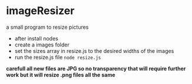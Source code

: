 # imageResizer

a small program to resize pictures

- after install nodes
- create a images folder
- set the sizes array in resize.js to the desired widths of the images
- run the resize.js file  ``` node resize.js ```

**carefull all new files are JPG so no transparency that will require further work but it will resize .png files all the same**
